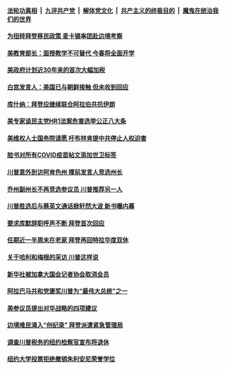 

####  [法轮功真相](../../../../basic/blob/master/README.md?t=03160401) &nbsp;|&nbsp; [九评共产党](../../../../9ping.md/blob/master/README.md?t=03160401) &nbsp;|&nbsp; [解体党文化](../../../../jtdwh.md/blob/master/README.md?t=03160401)  &nbsp;|&nbsp; [共产主义的终极目的](../../../../gczydzjmd.md/blob/master/README.md?t=03160401) &nbsp;|&nbsp; [魔鬼在统治我们的世界](../../../../mgztzwmdsj.md/blob/master/README.md?t=03160401) 

#### [为扭转拜登移民政策 麦卡锡率团赴边境考察](../pages/soh6/484469.md?t=03160401) 
#### [美教育部长：面授教学不可替代 今春将全面开学](../pages/soh6/484487.md?t=03160401) 
#### [美政府计划近30年来的首次大幅加税](../pages/soh6/484478.md?t=03160401) 
#### [白宫发言人：美国已与朝鲜接触 但未收到回应](../pages/soh6/484466.md?t=03160401) 
#### [库什纳：拜登应继续联合阿拉伯共抗伊朗](../pages/soh6/484436.md?t=03160401) 
#### [美专家谈民主党HR1法案危害选举公正八大条](../pages/soh6/484439.md?t=03160401) 
#### [美维权人士国务院请愿 吁布林肯提中共停止人权迫害](../pages/soh6/484430.md?t=03160401) 
#### [脸书对所有COVID疫苗帖文添加世卫标签](../pages/soh6/484448.md?t=03160401) 
#### [川普意外到访阿肯色州 撑前发言人竞选州长](../pages/soh6/484355.md?t=03160401) 
#### [乔州副州长不再竞选参议员 川普推荐另一人](../pages/soh6/484280.md?t=03160401) 
#### [川普胜选后与蔡英文通话掀轩然大波 新书曝内幕](../pages/soh6/484295.md?t=03160401) 
#### [要求库默辞职呼声不断 拜登首次回应](../pages/soh6/484256.md?t=03160401) 
#### [任期近一半周末在老家 拜登再回特拉华度双休](../pages/soh6/484253.md?t=03160401) 
#### [关于哈利和梅根的采访 川普这样说](../pages/soh6/484235.md?t=03160401) 
#### [新华社被加拿大国会记者协会取消会员](../pages/soh6/484199.md?t=03160401) 
#### [阿拉巴马共和党褒奖川普为“最伟大总统”之一](../pages/soh6/484172.md?t=03160401) 
#### [美参议员提出对华战略的四项建议](../pages/soh6/484163.md?t=03160401) 
#### [边境难民涌入“创纪录” 拜登派遣紧急管理局](../pages/soh6/484157.md?t=03160401) 
#### [调查川普税务的纽约检察官宣布将退休](../pages/soh6/484154.md?t=03160401) 
#### [纽约大学投票拒绝撤销朱利安尼荣誉学位](../pages/soh6/484142.md?t=03160401) 
